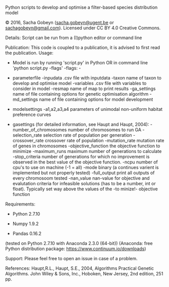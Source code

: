 
Python scripts to develop and optimise a filter-based species distribution model

© 2016, Sacha Gobeyn (sacha.gobeyn@ugent.be or sachagobeyn@gmail.com). Licensed under CC BY 4.0 Creative Commons.

Details: Script can be run from a (I)python editor or command line
 
Publication: This code is coupled to a publication, it is advised to first read the publication.
Usage:

  * Model is run by running 'script.py' in Python OR in command line 'python script.py -flags'
   -flags: -

  * parameterfile
   -inpudata                  .csv file with inputdata
   -taxon                     name of taxon to develop and optimise model
   -variables                 .csv file with variables to consider in model
   -resmap                    name of map to print results
   -ga_settings               name of file containing options for genetic optimisation algorithm
   -md_settings               name of file containing options for model development

  * modelsettings
   -a1,a2,a3,a4               parameters of unimodal non-uniform habitat preference curves

  * gasettings (for detailed information, see Haupt and Haupt, 2004):
   -number_of_chromosomes     number of chromosomes to run GA
   -selection_rate            selection rate of population per generation
   -crossover_rate            crossover rate of population
   -mutation_rate             mutation rate of genes in chromosomes
   -objective_function        the objective function to minimize
   -maximum_runs              maximum number of generations to calculate
   -stop_criteria             number of generations for which no improvement is observed in the best value of the objective function.
   -ncpu                      number of cpu's to use on machine (-1 = all)
   -mode                      binary (a continues varient is implemented but not properly tested)
   -full_output               print all outputs of every chromosoom tested
   -nan_value                 nan-value for objective and evalutation criteria for infeasible solutions (has to be a number, int or float). Typically set way above the values of the -to minize!- objective function

Requirements:
  * Python 2.7.10
  
  * Numpy 1.9.2  
  
  * Pandas 0.16.2

  
  (tested on Python 2.7.10 with Anaconda 2.3.0 (64-bit)) 
  (Anaconda: free Python distribution package: https://www.continuum.io/downloads)
  

Support: Please feel free to open an issue in case of a problem.

References:
 Haupt,R.L., Haupt, S.E., 2004, Algorithms Practical Genetic Algorithms. John Wiley & Sons, Inc., Hoboken, New Jersey, 2nd edition, 251 pp.
